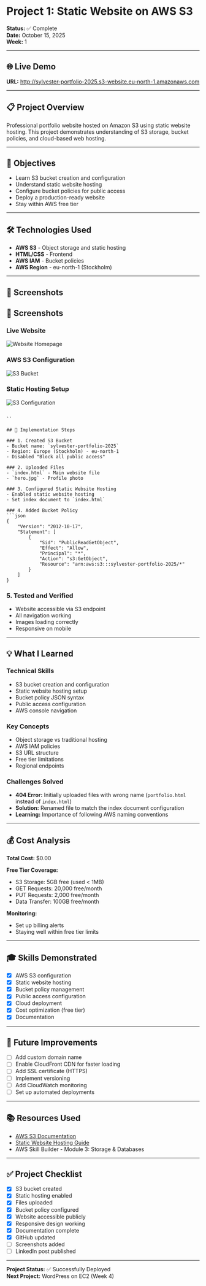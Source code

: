 # Project 1: Static Website on AWS S3

**Status:** ✅ Complete  
**Date:** October 15, 2025  
**Week:** 1  

---

## 🌐 Live Demo

**URL:** http://sylvester-portfolio-2025.s3-website.eu-north-1.amazonaws.com

---

## 📋 Project Overview

Professional portfolio website hosted on Amazon S3 using static website hosting. This project demonstrates understanding of S3 storage, bucket policies, and cloud-based web hosting.

---

## 🎯 Objectives

- Learn S3 bucket creation and configuration
- Understand static website hosting
- Configure bucket policies for public access
- Deploy a production-ready website
- Stay within AWS free tier

---

## 🛠️ Technologies Used

- **AWS S3** - Object storage and static hosting
- **HTML/CSS** - Frontend
- **AWS IAM** - Bucket policies
- **AWS Region** - eu-north-1 (Stockholm)

---

## 📸 Screenshots

## 📸 Screenshots

### Live Website
![Website Homepage](website-live.png)

### AWS S3 Configuration
![S3 Bucket](s3-bucket.png)

### Static Hosting Setup
![S3 Configuration](s3-config.png)
```

``
    
## 🚀 Implementation Steps

### 1. Created S3 Bucket
- Bucket name: `sylvester-portfolio-2025`
- Region: Europe (Stockholm) - eu-north-1
- Disabled "Block all public access"

### 2. Uploaded Files
- `index.html` - Main website file
- `hero.jpg` - Profile photo

### 3. Configured Static Website Hosting
- Enabled static website hosting
- Set index document to `index.html`

### 4. Added Bucket Policy
```json
{
    "Version": "2012-10-17",
    "Statement": [
        {
            "Sid": "PublicReadGetObject",
            "Effect": "Allow",
            "Principal": "*",
            "Action": "s3:GetObject",
            "Resource": "arn:aws:s3:::sylvester-portfolio-2025/*"
        }
    ]
}
```

### 5. Tested and Verified
- Website accessible via S3 endpoint
- All navigation working
- Images loading correctly
- Responsive on mobile

---

## 💡 What I Learned

### Technical Skills
- S3 bucket creation and configuration
- Static website hosting setup
- Bucket policy JSON syntax
- Public access configuration
- AWS console navigation

### Key Concepts
- Object storage vs traditional hosting
- AWS IAM policies
- S3 URL structure
- Free tier limitations
- Regional endpoints

### Challenges Solved
- **404 Error:** Initially uploaded files with wrong name (`portfolio.html` instead of `index.html`)
- **Solution:** Renamed file to match the index document configuration
- **Learning:** Importance of following AWS naming conventions

---

## 💰 Cost Analysis

**Total Cost:** $0.00

**Free Tier Coverage:**
- S3 Storage: 5GB free (used < 1MB)
- GET Requests: 20,000 free/month
- PUT Requests: 2,000 free/month
- Data Transfer: 100GB free/month

**Monitoring:**
- Set up billing alerts
- Staying well within free tier limits

---

## 🎓 Skills Demonstrated

- [x] AWS S3 configuration
- [x] Static website hosting
- [x] Bucket policy management
- [x] Public access configuration
- [x] Cloud deployment
- [x] Cost optimization (free tier)
- [x] Documentation

---

## 🔄 Future Improvements

- [ ] Add custom domain name
- [ ] Enable CloudFront CDN for faster loading
- [ ] Add SSL certificate (HTTPS)
- [ ] Implement versioning
- [ ] Add CloudWatch monitoring
- [ ] Set up automated deployments

---

## 📚 Resources Used

- [AWS S3 Documentation](https://docs.aws.amazon.com/s3/)
- [Static Website Hosting Guide](https://docs.aws.amazon.com/AmazonS3/latest/userguide/WebsiteHosting.html)
- AWS Skill Builder - Module 3: Storage & Databases

---

## ✅ Project Checklist

- [x] S3 bucket created
- [x] Static hosting enabled
- [x] Files uploaded
- [x] Bucket policy configured
- [x] Website accessible publicly
- [x] Responsive design working
- [x] Documentation complete
- [x] GitHub updated
- [ ] Screenshots added
- [ ] LinkedIn post published

---

**Project Status:** ✅ Successfully Deployed  
**Next Project:** WordPress on EC2 (Week 4)

